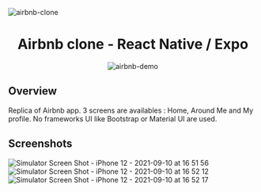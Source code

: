 ![airbnb-clone](https://user-images.githubusercontent.com/49198371/132860312-ae26b1db-862e-453c-82c8-d4af6b2dad10.png)

<h1 align="center">Airbnb clone - React Native / Expo</h1>
<p align="center">
  <img src="https://user-images.githubusercontent.com/49198371/132868632-758af223-5fca-4ade-87c1-9b25b6f0fa31.gif" alt="airbnb-demo"/>
</p>

## Overview
Replica of Airbnb app. 3 screens are availables : Home, Around Me and My profile. No frameworks UI like Bootstrap or Material UI are used.

## Screenshots
![Simulator Screen Shot - iPhone 12 - 2021-09-10 at 16 51 56](https://user-images.githubusercontent.com/49198371/132873416-775aed35-1fa3-461c-896f-6c5c416bde9e.png)
![Simulator Screen Shot - iPhone 12 - 2021-09-10 at 16 52 12](https://user-images.githubusercontent.com/49198371/132873462-3bad2d94-5071-46b7-af4d-5310ecdbfe24.png)
![Simulator Screen Shot - iPhone 12 - 2021-09-10 at 16 52 17](https://user-images.githubusercontent.com/49198371/132873500-d792c70f-4353-4240-bf87-0a7c4c142847.png)

